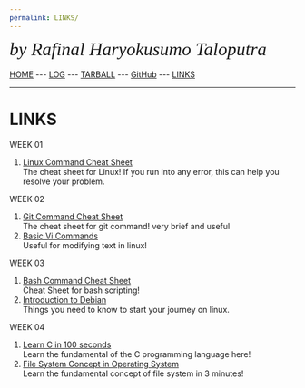 ```yaml
---
permalink: LINKS/
---
```

<span style="font-style:italic; font-size:32px; font-family:timesnewroman;">by Rafinal Haryokusumo Taloputra</span>
<br><br>
[HOME](https://RafinalHT.github.io/os222/) ---
[LOG](https://RafinalHT.github.io/os222/TXT/mylog.txt) ---
[TARBALL](https://os.vlsm.org/Log/RafinalHT.tar.bz2.txt) ---
[GitHub](https://github.com/RafinalHT/os222) ---
[LINKS](https://RafinalHT.github.io/os222/LINKS/)
<br>
<hr>

# LINKS
WEEK 01
1. [Linux Command Cheat Sheet](https://www.guru99.com/linux-commands-cheat-sheet.html)<br>
The cheat sheet for Linux! If you run into any error, this can help you resolve your problem.

WEEK 02 
1. [Git Command Cheat Sheet](https://www.atlassian.com/git/tutorials/atlassian-git-cheatsheet)<br>
The cheat sheet for git command! very brief and useful
2. [Basic Vi Commands](https://docs.oracle.com/cd/E19683-01/806-7612/editorvi-43/index.html)<br>
Useful for modifying text in linux!

WEEK 03
1. [Bash Command Cheat Sheet](https://devhints.io/bash)<br>
Cheat Sheet for bash scripting!
2. [Introduction to Debian](https://www.debian.org/intro/about)<br>
Things you need to know to start your journey on linux.

WEEK 04
1. [Learn C in 100 seconds](https://www.youtube.com/watch?v=U3aXWizDbQ4)<br>
Learn the fundamental of the C programming language here!
2. [File System Concept in Operating System](https://www.youtube.com/watch?v=mzUyMy7Ihk0)<br>
Learn the fundamental concept of file system in 3 minutes!
